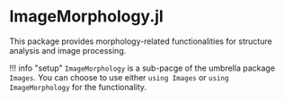 # ImageMorphology.jl

This package provides morphology-related functionalities for structure analysis and image processing.

!!! info "setup"
    `ImageMorphology` is a sub-pacge of the umbrella package `Images`. You can choose to use either
    `using Images` or `using ImageMorphology` for the functionality.
